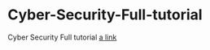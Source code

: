 # Cyber-Security-Full-tutorial
Cyber Security Full tutorial
[a link](https://github.com/user/repo/blob/branch/other_file.md)

